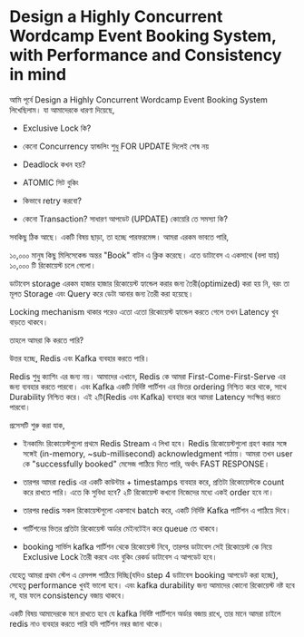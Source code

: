 # Design a Highly Concurrent Wordcamp Event Booking System, with Performance and Consistency in mind

আমি পূর্বে Design a Highly Concurrent Wordcamp Event Booking System লিখেছিলাম। যা আমাদেরকে ধারণা দিয়েছে,

- Exclusive Lock কি?

- কেনো Concurrency হ্যান্ডলিং শুধু FOR UPDATE দিলেই শেষ নয়

- Deadlock কখন হয়?

- ATOMIC সিট বুকিং

- কিভাবে retry করবো?

- কেনো Transaction? সাধারণ আপডেট (UPDATE) কোয়েরি তে সমস্যা কি?

সবকিছু ঠিক আছে। একটি বিষয় ছাড়া, তা হচ্ছে পারফরমেন্স। আমরা এরকম ভাবতে পারি,

১০,০০০ মানুষ কিছু মিলিসেকেন্ড অন্তর "Book" বাটন এ ক্লিক করেছে। এতে ডাটাবেস এ একসাথে (বলা যায়) ১০,০০০ টি রিকোয়েস্ট চলে গেলো।

ডাটাবেস storage এরকম হাজার হাজার রিকোয়েস্ট হ্যান্ডেল করার জন্য তৈরী(optimized) করা হয় নি, বরং তা মূলত Storage এবং Query করে ডেটা আনার জন্য তৈরী করা হয়েছে।

Locking mechanism থাকার পরেও এতো এতো রিকোয়েস্ট হ্যান্ডেল করতে গেলে তখন Latency খুব বাড়তে থাকবে।

তাহলে আমরা কি করতে পারি?

উত্তর হচ্ছে, Redis এবং Kafka ব্যবহার করতে পারি।

Redis শুধু ক্যাশিং এর জন্য নয়। আমাদের এখানে, Redis কে আমরা First-Come-First-Serve এর জন্য ব্যবহার করতে পারবো। এবং Kafka একটি নির্দিষ্ট পার্টিশন এর ভিতর ordering নিশ্চিত করে থাকে, সাথে Durability নিশ্চিত করে। এই ২টি(Redis এবং Kafka) ব্যবহার করে আমরা Latency সংক্ষিপ্ত করতে পারবো।

প্রসেসটি শুরু করা যাক,

- ইনকামিং রিকোয়েস্টগুলো প্রথমে Redis Stream এ লিখা হবে। Redis রিকোয়েস্টগুলো গ্রহণ করার সঙ্গে সঙ্গেই (in-memory, ~sub-millisecond) acknowledgment পাঠায়। আমরা তখন user কে "successfully booked" মেসেজ পাঠিয়ে দিতে পারি, অর্থাৎ FAST RESPONSE।

- তারপর আমরা redis এর একটি কাউন্টার + timestamps ব্যবহার করে, প্রতিটা রিকোয়েস্টকে count করে রাখতে পারি। এতে কি সুবিধা হবে? ২টি রিকোয়েস্ট কখনো নিজেদের মধ্যে একই order হবে না।

- তারপর redis সকল রিকোয়েস্টগুলো একসাথে batch করে, একটি নির্দিষ্ট Kafka পার্টিশন এ পাঠিয়ে দিবে।

- পার্টিশনের ভিতর প্রতিটা রিকোয়েস্ট অর্ডার মেইনটেইন করে queue তে থাকবে।

- booking সার্ভিস kafka পার্টিশন থেকে রিকোয়েস্ট নিবে, তারপর ডাটাবেস সেই রিকোয়েস্ট কে নিয়ে Exclusive Lock তৈরী করবে এবং বুকিং রেকর্ড ডাটাবেস এ আপডেট হবে।

যেহেতু আমরা প্রথম স্টেপ এ রেসপন্স পাঠিয়ে দিচ্ছি(যদিও step 4 ডাটাবেস booking আপডেট করা হচ্ছে), সেহেতু performance খুবই ভালো হবে। এবং kafka durability জন্য আমাদের কোনো রিকোয়েস্ট নষ্ট হবে না, যার ফলে consistency বজায় থাকবে।

একটি বিষয় আমাদেরকে মনে রাখতে হবে যে kafka নির্দিষ্ট পার্টিশনে অর্ডার বজায় রাখে, তার মানে আমরা চাইলে redis নাও ব্যবহার করতে পারি যদি পার্টিশন নম্বর জানা থাকে।
